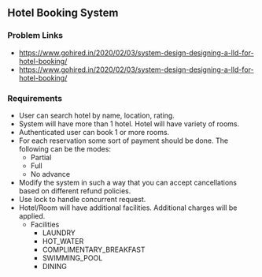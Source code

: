 ## Hotel Booking System

### Problem Links
- https://www.gohired.in/2020/02/03/system-design-designing-a-lld-for-hotel-booking/
- https://www.gohired.in/2020/02/03/system-design-designing-a-lld-for-hotel-booking/

### Requirements
- User can search hotel by name, location, rating.
- System will have more than 1 hotel. Hotel will have variety of rooms.
- Authenticated user can book 1 or more rooms. 
- For each reservation some sort of payment should be done. The following can be the modes:
  - Partial
  - Full
  - No advance
- Modify the system in such a way that you can accept cancellations based on different refund policies.
- Use lock to handle concurrent request.
- Hotel/Room will have additional facilities. Additional charges will be applied.
  - Facilities
    - LAUNDRY
    - HOT_WATER
    - COMPLIMENTARY_BREAKFAST
    - SWIMMING_POOL
    - DINING